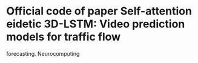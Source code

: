 # Official code of paper Self-attention eidetic 3D-LSTM: Video prediction models for traffic flow
forecasting.  Neurocomputing

